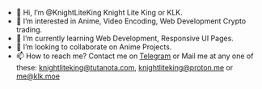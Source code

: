 - 👋 Hi, I’m @KnightLiteKing Knight Lite King or KLK.
- 👀 I’m interested in Anime, Video Encoding, Web Development Crypto trading.
- 🌱 I’m currently learning Web Development, Responsive UI Pages.
- 💞️ I’m looking to collaborate on Anime Projects.
- 📫 How to reach me? Contact me on <a href="https://t.me/KnightLiteKing" target="_blank">Telegram</a> or Mail me at any one of these: knightliteking@tutanota.com, knightliteking@proton.me or me@klk.moe

<!---
KnightLiteKing/KnightLiteKing is a ✨ special ✨ repository because its `README.md` (this file) appears on your GitHub profile.
You can click the Preview link to take a look at your changes.
--->
